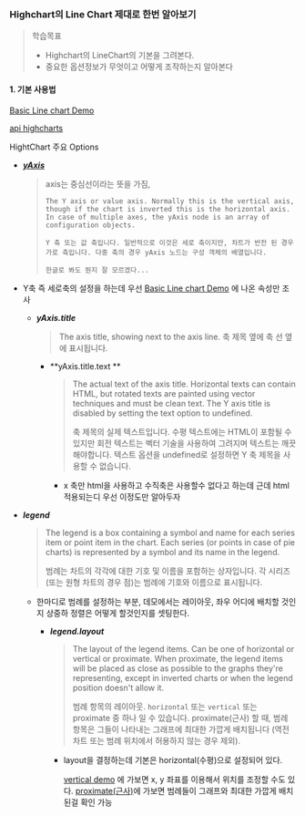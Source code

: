 ### Highchart의 Line Chart  제대로 한번 알아보기

> 학습목표
>
> - Highchart의  LineChart의 기본을 그려본다.
> - 중요한 옵션정보가 무엇이고 어떻게 조작하는지 알아본다



#### 1. 기본 사용법

[Basic Line chart Demo](<https://jsfiddle.net/gh/get/library/pure/highcharts/highcharts/tree/master/samples/highcharts/demo/line-basic/>)

[api highcharts](<https://api.highcharts.com/highcharts>)

HightChart 주요 Options

- [***yAxis***](<https://api.highcharts.com/highcharts/yAxis>)

  > axis는 중심선이라는 뜻을 가짐, 
  >
  > ```
  > The Y axis or value axis. Normally this is the vertical axis, though if the chart is inverted this is the horizontal axis. In case of multiple axes, the yAxis node is an array of configuration objects.
  > 
  > Y 축 또는 값 축입니다. 일반적으로 이것은 세로 축이지만, 차트가 반전 된 경우 가로 축입니다. 다중 축의 경우 yAxis 노드는 구성 객체의 배열입니다.
  > 
  > 한글로 봐도 뭔지 잘 모르겠다...
  > ```
  >
  
- Y축 즉 세로축의 설정을 하는데 우선 [Basic Line chart Demo](<https://jsfiddle.net/gh/get/library/pure/highcharts/highcharts/tree/master/samples/highcharts/demo/line-basic/>) 에 나온 속성만 조사
  
    - ***yAxis.title***
  
      > The axis title, showing next to the axis line.
      > 축 제목 옆에 축 선 옆에 표시됩니다.
  
      - **yAxis.title.text **
  
        > The actual text of the axis title. Horizontal texts can contain HTML, but rotated texts are painted using vector techniques and must be clean text. The Y axis title is disabled by setting the text option to undefined.
        >
        > 축 제목의 실제 텍스트입니다. 수평 텍스트에는 HTML이 포함될 수 있지만 회전 텍스트는 벡터 기술을 사용하여 그려지며 텍스트는 깨끗해야합니다. 텍스트 옵션을 undefined로 설정하면 Y 축 제목을 사용할 수 없습니다.
  
        - x 축만 html을 사용하고 수직축은 사용할수 없다고 하는데 근데 html 적용되는디
          우선 이정도만 알아두자
  
- ***legend***

  > The legend is a box containing a symbol and name for each series item or point item in the chart. Each series (or points in case of pie charts) is represented by a symbol and its name in the legend.
  >
  > 범례는 차트의 각각에 대한 기호 및 이름을 포함하는 상자입니다. 각 시리즈 (또는 원형 차트의 경우 점)는 범례에 기호와 이름으로 표시됩니다.

  - 한마디로 범례를 설정하는 부분,  데모에서는 레이아웃, 좌우 어디에 배치할 것인지
    상중하 정렬은 어떻게 할것인지를 셋팅한다.

    - ***legend.layout***

      > The layout of the legend items. Can be one of horizontal or vertical or proximate. When proximate, the legend items will be placed as close as possible to the graphs they're representing, except in inverted charts or when the legend position doesn't allow it.
      >
      > 
      >
      > 범례 항목의 레이아웃. `horizontal` 또는 `vertical` 또는 proximate 중 하나 일 수 있습니다. proximate(근사) 할 때, 범례 항목은 그들이 나타내는 그래프에 최대한 가깝게 배치됩니다 (역전 차트 또는 범례 위치에서 허용하지 않는 경우 제외).

      - layout을 결정하는데 기본은 horizontal(수평)으로 설정되어 있다.

        [vertical demo](<https://jsfiddle.net/gh/get/library/pure/highcharts/highcharts/tree/master/samples/highcharts/legend/layout-vertical/>) 에 가보면 x, y 좌표를 이용해서 위치를 조정할 수도 있다.
        [proximate(근사)](<https://jsfiddle.net/gh/get/library/pure/highcharts/highcharts/tree/master/samples/highcharts/legend/layout-proximate>)에 가보면 범례들이 그래프와 최대한 가깝게 배치된걸 확인 가능

        
